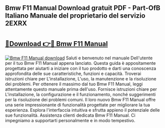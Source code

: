 ## Bmw F11 Manual Download gratuit PDF - Part-OfB Italiano Manuale del proprietario del servizio 2EXRX

# <h2><a href="http://dfbb6z.blite.top/?on=Bmw+F11+Manual">🔗Download 👉🔴 Bmw F11 Manual</a></h2>

[![Bmw F11 Manual download](https://i.imgur.com/lujVjoI.png)](http://dfbb6z.blite.top/?on=Bmw+F11+Manual)
Saluti e benvenuto nel manuale Dell'utente per il tuo Bmw F11 Manual appena lanciato. Questa guida è appositamente progettata per aiutarti a iniziare con il tuo prodotto e darti una conoscenza approfondita delle sue caratteristiche, funzioni e capacità. Troverai istruzioni chiare per L'installazione, L'uso, la manutenzione e la risoluzione dei problemi. Per ottenere il massimo dal tuo Bmw F11 Manual, leggi attentamente questo manuale prima dell'uso. Fornisce istruzioni chiare per L'installazione, la configurazione e il funzionamento, nonché suggerimenti per la risoluzione dei problemi comuni. Il loro nuovo Bmw F11 Manual offre una serie impressionante di funzionalità progettate per migliorare la tua esperienza. Esplora l'interfaccia intuitiva e sfrutta appieno il potenziale delle sue funzionalità. Assistenza clienti dedicata Bmw F11 Manual. Ci impegniamo a supportarti personalmente e in modo tempestivo.
